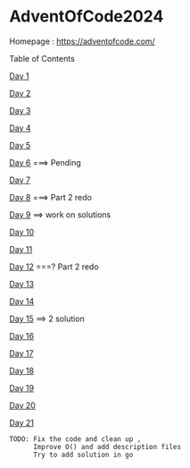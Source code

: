 # AdventOfCode2024

Homepage : https://adventofcode.com/

Table of Contents

[Day 1](/day%201/) 

[Day 2](/day%202/) 

[Day 3](/day%203/)

[Day 4](/day%204/)

[Day 5](/day%205/)

[Day 6](/day%206/)  ===> Pending

[Day 7](/day%207/)

[Day 8](/day%208/) ===> Part 2 redo

[Day 9](/day%209/) ==> work on solutions

[Day 10](/day%2010/)

[Day 11](/day%2011/)

[Day 12](/day%2012/) ===? Part 2 redo

[Day 13](/day%2013/)

[Day 14](/day%2014/)

[Day 15](/day%2015/) ==> 2 solution

[Day 16](/day%2016/)

[Day 17](/day%2017/)

[Day 18](/day%2018/)

[Day 19](/day%2019/)

[Day 20](/day%2020/)

[Day 21](/day%2021/)
```
TODO: Fix the code and clean up , 
      Improve O() and add description files
	  Try to add solution in go